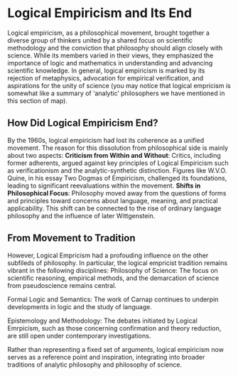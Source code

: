 # Logical Empiricism and Its End
Logical empiricism, as a philosophical movement, brought together a diverse group of thinkers united by a shared focus on scientific methodology and the conviction that philosophy should align closely with science. While its members varied in their views, they emphasized the importance of logic and mathematics in understanding and advancing scientific knowledge. In general, logical empiricism is marked by its rejection of metaphysics, advocation for empirical verification, and aspirations for the unity of science (you may notice that logical empricism is somewhat like a summary of ‘analytic’ philosophers we have mentioned in this section of map).

## How Did Logical Empiricism End?
By the 1960s, logical empiricism had lost its coherence as a unified movement. The reason for this dissolution from philosophical side is mainly about two aspects:
**Criticism from Within and Without**: Critics, including former adherents, argued against key principles of Logical Empiricism such as verificationism and the analytic-synthetic distinction. Figures like W.V.O. Quine, in his essay Two Dogmas of Empiricism, challenged its foundations, leading to significant reevaluations within the movement.
**Shifts in Philosophical Focus**: Philosophy moved away from the questions of forms and principles toward concerns about language, meaning, and practical applicability. This shift can be connected to the rise of ordinary language philosophy and the influence of later Wittgenstein.

## From Movement to Tradition
However, Logical Empricism had a profouding influence on the other subfileds of philosophy. In particular, the logical empricist tradition remains vibrant in the following disciplines:
Philosophy of Science: The focus on scientific reasoning, empirical methods, and the demarcation of science from pseudoscience remains central.

Formal Logic and Semantics: The work of Carnap continues to underpin developments in logic and the study of language.

Epistemology and Methodology: The debates initiated by Logical Emrpicism, such as those concerning confirmation and theory reduction, are still open under contemporary investigations.

Rather than representing a fixed set of arguments, logical empiricism now serves as a reference point and inspiration, integrating into broader traditions of analytic philosophy and philosophy of science.
